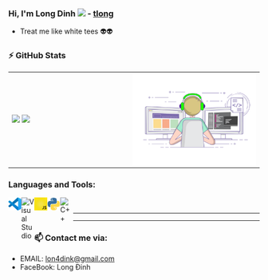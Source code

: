 ### Hi, I'm Long Dinh <img src="https://media.giphy.com/media/hvRJCLFzcasrR4ia7z/giphy.gif" width="25px"> -  [tlong][website]  


- Treat me like white tees 👽👽

### :zap: GitHub Stats

<table>
<tr>
  <td width="48%">
    <img src="https://github-readme-stats.vercel.app/api?username=longyxz&show_icons=true&hide=contribs,issues&hide_border=true" />
    <img src="https://github-readme-stats.vercel.app/api/top-langs/?username=longyxz&layout=compact&show_icons=true&hide_border=true" />
  </td>
  <td width="52%"><img alt="gif" align="right" src="https://github.com/longyxz/longyxz/blob/main/.github/assets/coding-freak.gif"/></td>
</tr>
<table>

### Languages and Tools:
<img align="left" alt="Visual Studio Code" width="26px" src="https://raw.githubusercontent.com/github/explore/80688e429a7d4ef2fca1e82350fe8e3517d3494d/topics/visual-studio-code/visual-studio-code.png" />
<img align="left" alt="Visual Studio" width="26px" src="https://img.icons8.com/?size=512&id=ezj3zaVtImPg&format=png" />
 <img align="left" alt="Javascript" width="26px" src="https://github.com/longyxz/longyxz/blob/main/.github/assets/200w.gif" /> 
 <img align="left" alt="Python" width="26px" src="https://github.com/longyxz/longyxz/blob/main/.github/assets/python.gif" /> 
  <img align="left" alt="C++" width="26px" src="https://cdn-icons-png.flaticon.com/512/6132/6132222.png" />

<br/>
  
---

---


### 📫 Contact me via:
- EMAIL: lon4dink@gmail.com
- FaceBook: Long Đinh

[website]: https://youtu.be/dQw4w9WgXcQ
